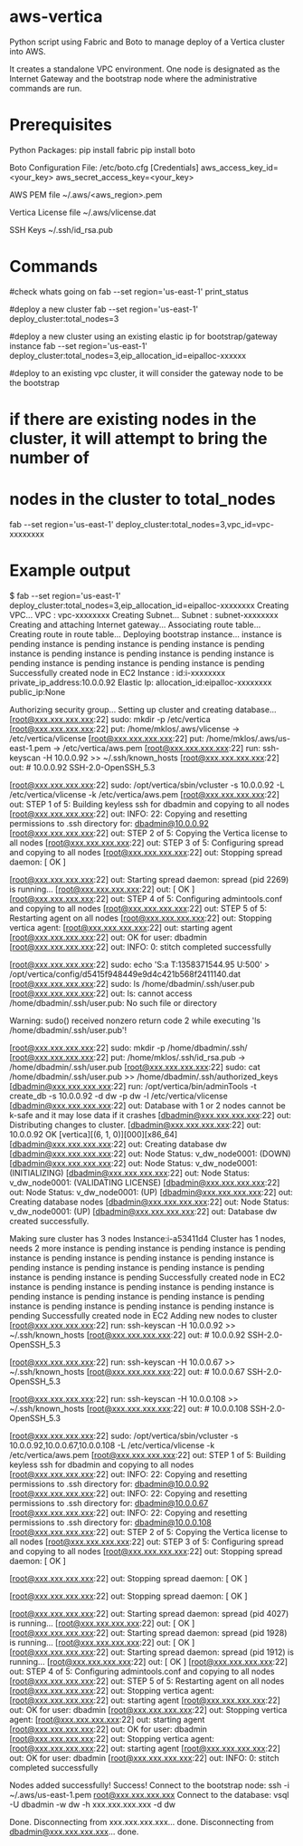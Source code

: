 aws-vertica
===========

Python script using Fabric and Boto to manage deploy of a Vertica cluster into AWS.

It creates a standalone VPC environment. One node is designated as the Internet Gateway and
the bootstrap node where the administrative commands are run.

Prerequisites
===========

Python Packages:
pip install fabric
pip install boto

Boto Configuration File:
/etc/boto.cfg
[Credentials]
aws_access_key_id=<your_key>
aws_secret_access_key=<your_key>

AWS PEM file
~/.aws/<aws_region>.pem

Vertica License file
~/.aws/vlicense.dat

SSH Keys
~/.ssh/id_rsa.pub

Commands
===========

#check whats going on
fab --set region='us-east-1' print_status

#deploy a new cluster
fab --set region='us-east-1' deploy_cluster:total_nodes=3

#deploy a new cluster using an existing elastic ip for bootstrap/gateway instance
fab --set region='us-east-1' deploy_cluster:total_nodes=3,eip_allocation_id=eipalloc-xxxxxx

#deploy to an existing vpc cluster, it will consider the gateway node to be the bootstrap
# if there are existing nodes in the cluster, it will attempt to bring the number of
# nodes in the cluster to total_nodes
fab --set region='us-east-1' deploy_cluster:total_nodes=3,vpc_id=vpc-xxxxxxxx


Example output
==============

$ fab --set region='us-east-1' deploy_cluster:total_nodes=3,eip_allocation_id=eipalloc-xxxxxxxx
Creating VPC...
	VPC : vpc-xxxxxxxx
Creating Subnet...
	Subnet : subnet-xxxxxxxx
Creating and attaching Internet gateway...
Associating route table...
Creating route in route table...
Deploying bootstrap instance...
instance is pending
instance is pending
instance is pending
instance is pending
instance is pending
instance is pending
instance is pending
instance is pending
instance is pending
instance is pending
instance is pending
Successfully created node in EC2
	Instance : id:i-xxxxxxxx private_ip_address:10.0.0.92
	Elastic Ip: allocation_id:eipalloc-xxxxxxxx public_ip:None

Authorizing security group...
Setting up cluster and creating database...
[root@xxx.xxx.xxx.xxx:22] sudo: mkdir -p /etc/vertica
[root@xxx.xxx.xxx.xxx:22] put: /home/mklos/.aws/vlicense -> /etc/vertica/vlicense
[root@xxx.xxx.xxx.xxx:22] put: /home/mklos/.aws/us-east-1.pem -> /etc/vertica/aws.pem
[root@xxx.xxx.xxx.xxx:22] run: ssh-keyscan -H 10.0.0.92 >> ~/.ssh/known_hosts
[root@xxx.xxx.xxx.xxx:22] out: # 10.0.0.92 SSH-2.0-OpenSSH_5.3

[root@xxx.xxx.xxx.xxx:22] sudo: /opt/vertica/sbin/vcluster -s 10.0.0.92 -L /etc/vertica/vlicense -k /etc/vertica/aws.pem
[root@xxx.xxx.xxx.xxx:22] out: STEP 1 of 5: Building keyless ssh for dbadmin and copying to all nodes
[root@xxx.xxx.xxx.xxx:22] out: INFO: 22: Copying and resetting permissions to .ssh directory for:   dbadmin@10.0.0.92
[root@xxx.xxx.xxx.xxx:22] out: STEP 2 of 5: Copying the Vertica license to all nodes
[root@xxx.xxx.xxx.xxx:22] out: STEP 3 of 5: Configuring spread and copying to all nodes
[root@xxx.xxx.xxx.xxx:22] out: Stopping spread daemon: [  OK  ]

[root@xxx.xxx.xxx.xxx:22] out: Starting spread daemon: spread (pid  2269) is running...
[root@xxx.xxx.xxx.xxx:22] out: [  OK  ]
[root@xxx.xxx.xxx.xxx:22] out: STEP 4 of 5: Configuring admintools.conf and copying to all nodes
[root@xxx.xxx.xxx.xxx:22] out: STEP 5 of 5: Restarting agent on all nodes
[root@xxx.xxx.xxx.xxx:22] out: Stopping vertica agent: 
[root@xxx.xxx.xxx.xxx:22] out: starting agent
[root@xxx.xxx.xxx.xxx:22] out: OK for user: dbadmin
[root@xxx.xxx.xxx.xxx:22] out: INFO: 0: stitch completed successfully

[root@xxx.xxx.xxx.xxx:22] sudo: echo 'S:a
T:1358371544.95
U:500' > /opt/vertica/config/d5415f948449e9d4c421b568f2411140.dat
[root@xxx.xxx.xxx.xxx:22] sudo: ls /home/dbadmin/.ssh/user.pub
[root@xxx.xxx.xxx.xxx:22] out: ls: cannot access /home/dbadmin/.ssh/user.pub: No such file or directory


Warning: sudo() received nonzero return code 2 while executing 'ls /home/dbadmin/.ssh/user.pub'!

[root@xxx.xxx.xxx.xxx:22] sudo: mkdir -p /home/dbadmin/.ssh/
[root@xxx.xxx.xxx.xxx:22] put: /home/mklos/.ssh/id_rsa.pub -> /home/dbadmin/.ssh/user.pub
[root@xxx.xxx.xxx.xxx:22] sudo: cat /home/dbadmin/.ssh/user.pub >> /home/dbadmin/.ssh/authorized_keys
[dbadmin@xxx.xxx.xxx.xxx:22] run: /opt/vertica/bin/adminTools -t create_db -s 10.0.0.92 -d dw -p dw -l /etc/vertica/vlicense
[dbadmin@xxx.xxx.xxx.xxx:22] out: Database with 1  or 2 nodes cannot be k-safe and it may lose data if it crashes
[dbadmin@xxx.xxx.xxx.xxx:22] out: Distributing changes to cluster.
[dbadmin@xxx.xxx.xxx.xxx:22] out: 			10.0.0.92 OK [vertica][(6, 1, 0)][000][x86_64]
[dbadmin@xxx.xxx.xxx.xxx:22] out: 	Creating database dw
[dbadmin@xxx.xxx.xxx.xxx:22] out: 	Node Status: v_dw_node0001: (DOWN) 
[dbadmin@xxx.xxx.xxx.xxx:22] out: 	Node Status: v_dw_node0001: (INITIALIZING) 
[dbadmin@xxx.xxx.xxx.xxx:22] out: 	Node Status: v_dw_node0001: (VALIDATING LICENSE) 
[dbadmin@xxx.xxx.xxx.xxx:22] out: 	Node Status: v_dw_node0001: (UP) 
[dbadmin@xxx.xxx.xxx.xxx:22] out: 	Creating database nodes
[dbadmin@xxx.xxx.xxx.xxx:22] out: 	Node Status: v_dw_node0001: (UP) 
[dbadmin@xxx.xxx.xxx.xxx:22] out: Database dw created successfully.

Making sure cluster has 3 nodes
Instance:i-a53411d4
Cluster has 1 nodes, needs 2 more
instance is pending
instance is pending
instance is pending
instance is pending
instance is pending
instance is pending
instance is pending
instance is pending
instance is pending
instance is pending
instance is pending
instance is pending
Successfully created node in EC2
instance is pending
instance is pending
instance is pending
instance is pending
instance is pending
instance is pending
instance is pending
instance is pending
instance is pending
instance is pending
instance is pending
Successfully created node in EC2
Adding new nodes to cluster
[root@xxx.xxx.xxx.xxx:22] run: ssh-keyscan -H 10.0.0.92 >> ~/.ssh/known_hosts
[root@xxx.xxx.xxx.xxx:22] out: # 10.0.0.92 SSH-2.0-OpenSSH_5.3

[root@xxx.xxx.xxx.xxx:22] run: ssh-keyscan -H 10.0.0.67 >> ~/.ssh/known_hosts
[root@xxx.xxx.xxx.xxx:22] out: # 10.0.0.67 SSH-2.0-OpenSSH_5.3

[root@xxx.xxx.xxx.xxx:22] run: ssh-keyscan -H 10.0.0.108 >> ~/.ssh/known_hosts
[root@xxx.xxx.xxx.xxx:22] out: # 10.0.0.108 SSH-2.0-OpenSSH_5.3

[root@xxx.xxx.xxx.xxx:22] sudo: /opt/vertica/sbin/vcluster -s 10.0.0.92,10.0.0.67,10.0.0.108 -L /etc/vertica/vlicense -k /etc/vertica/aws.pem
[root@xxx.xxx.xxx.xxx:22] out: STEP 1 of 5: Building keyless ssh for dbadmin and copying to all nodes
[root@xxx.xxx.xxx.xxx:22] out: INFO: 22: Copying and resetting permissions to .ssh directory for:   dbadmin@10.0.0.92
[root@xxx.xxx.xxx.xxx:22] out: INFO: 22: Copying and resetting permissions to .ssh directory for:   dbadmin@10.0.0.67
[root@xxx.xxx.xxx.xxx:22] out: INFO: 22: Copying and resetting permissions to .ssh directory for:   dbadmin@10.0.0.108
[root@xxx.xxx.xxx.xxx:22] out: STEP 2 of 5: Copying the Vertica license to all nodes
[root@xxx.xxx.xxx.xxx:22] out: STEP 3 of 5: Configuring spread and copying to all nodes
[root@xxx.xxx.xxx.xxx:22] out: Stopping spread daemon: [  OK  ]

[root@xxx.xxx.xxx.xxx:22] out: Stopping spread daemon: [  OK  ]

[root@xxx.xxx.xxx.xxx:22] out: Stopping spread daemon: [  OK  ]

[root@xxx.xxx.xxx.xxx:22] out: Starting spread daemon: spread (pid  4027) is running...
[root@xxx.xxx.xxx.xxx:22] out: [  OK  ]
[root@xxx.xxx.xxx.xxx:22] out: Starting spread daemon: spread (pid  1928) is running...
[root@xxx.xxx.xxx.xxx:22] out: [  OK  ]
[root@xxx.xxx.xxx.xxx:22] out: Starting spread daemon: spread (pid  1912) is running...
[root@xxx.xxx.xxx.xxx:22] out: [  OK  ]
[root@xxx.xxx.xxx.xxx:22] out: STEP 4 of 5: Configuring admintools.conf and copying to all nodes
[root@xxx.xxx.xxx.xxx:22] out: STEP 5 of 5: Restarting agent on all nodes
[root@xxx.xxx.xxx.xxx:22] out: Stopping vertica agent: 
[root@xxx.xxx.xxx.xxx:22] out: starting agent
[root@xxx.xxx.xxx.xxx:22] out: OK for user: dbadmin
[root@xxx.xxx.xxx.xxx:22] out: Stopping vertica agent: 
[root@xxx.xxx.xxx.xxx:22] out: starting agent
[root@xxx.xxx.xxx.xxx:22] out: OK for user: dbadmin
[root@xxx.xxx.xxx.xxx:22] out: Stopping vertica agent: 
[root@xxx.xxx.xxx.xxx:22] out: starting agent
[root@xxx.xxx.xxx.xxx:22] out: OK for user: dbadmin
[root@xxx.xxx.xxx.xxx:22] out: INFO: 0: stitch completed successfully

Nodes added successfully!
Success!
Connect to the bootstrap node:
	ssh -i ~/.aws/us-east-1.pem root@xxx.xxx.xxx.xxx
Connect to the database:
	vsql -U dbadmin -w dw -h xxx.xxx.xxx.xxx -d dw

Done.
Disconnecting from xxx.xxx.xxx.xxx... done.
Disconnecting from dbadmin@xxx.xxx.xxx.xxx... done.
